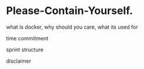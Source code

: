 # Please-Contain-Yourself.

what is docker, why should you care, what its used for

time commitment

sprint structure

disclaimer